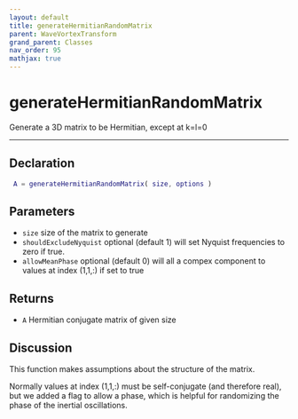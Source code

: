 ```yaml
---
layout: default
title: generateHermitianRandomMatrix
parent: WaveVortexTransform
grand_parent: Classes
nav_order: 95
mathjax: true
---
```


#  generateHermitianRandomMatrix

Generate a 3D matrix to be Hermitian, except at k=l=0


---

## Declaration
```matlab
 A = generateHermitianRandomMatrix( size, options )
```
## Parameters
+ `size`  size of the matrix to generate
+ `shouldExcludeNyquist`  optional (default 1) will set Nyquist frequencies to zero if true.
+ `allowMeanPhase`  optional (default 0) will all a compex component to values at index (1,1,:) if set to true

## Returns
+ `A`  Hermitian conjugate matrix of given size

## Discussion

  This function makes assumptions about the structure of the matrix.
 
  Normally values at index (1,1,:) must be self-conjugate (and therefore
  real), but we added a flag to allow a phase, which is helpful for
  randomizing the phase of the inertial oscillations.
 
            
